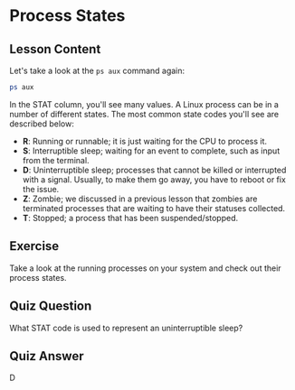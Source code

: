 # Process States

## Lesson Content

Let's take a look at the `ps aux` command again:

```bash
ps aux
```

In the STAT column, you'll see many values. A Linux process can be in a number of different states. The most common state codes you'll see are described below:

- **R**: Running or runnable; it is just waiting for the CPU to process it.
- **S**: Interruptible sleep; waiting for an event to complete, such as input from the terminal.
- **D**: Uninterruptible sleep; processes that cannot be killed or interrupted with a signal. Usually, to make them go away, you have to reboot or fix the issue.
- **Z**: Zombie; we discussed in a previous lesson that zombies are terminated processes that are waiting to have their statuses collected.
- **T**: Stopped; a process that has been suspended/stopped.

## Exercise

Take a look at the running processes on your system and check out their process states.

## Quiz Question

What STAT code is used to represent an uninterruptible sleep?

## Quiz Answer

D

